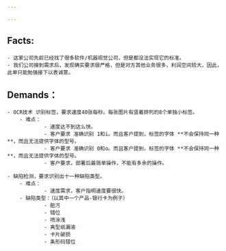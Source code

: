 ```yaml
---

---
```



## Facts:
    
    - 这家公司先前已经找了很多软件/机器视觉公司，但是都没法实现它的标准。
    - 我们公司接到需求后，发现确实要求很严格，但是对方其他业务很多，利润空间较大，因此，此单只能勉强接下以表诚意。


## Demands：

    - OCR技术 识别标签，要求速度40张每秒。每张图片有竖着排列的8个单独小标签。
        - 难点：
                - 速度达不到这么快。
                - 客户要求 准确识别 1和i。而且客户提到，标签的字体 **不会保持同一种**，而且无法提供字体的型号。
                - 客户要求 准确识别 0和o。而且客户提到，标签的字体 **不会保持同一种**，而且无法提供字体的型号。
                - 客户要求，部署后最简单操作，不能有多余的操作。

    - 缺陷检测，要求识别出十一种缺陷类型。
        - 难点：
                - 速度需求，客户指明速度要很快。
        - 缺陷类型：（以其中一个产品-银行卡为例子）
                - 脏污
                - 错位
                - 喷涂浅
                - 离型纸漏液
                - 卡片破损
                - 条形码错位
